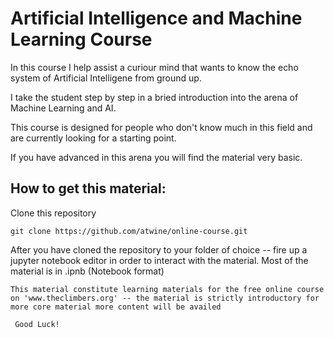 # Artificial Intelligence and Machine Learning Course

In this course I help assist a curiour mind that wants to know the echo system of Artificial Intelligene from ground up.

I take the student step by step in a bried introduction into the arena of Machine Learning and AI.

This course is designed for people who don't know much in this field and are currently looking for a starting point.

If you have advanced in this  arena you will find the material very basic.

## How to get this material:

Clone this repository

```
git clone https://github.com/atwine/online-course.git

```
After you have cloned the repository to your folder of choice -- fire up a jupyter notebook editor in order to interact with the material.
Most of the material is in .ipnb (Notebook format)

`This material constitute learning materials for the free online course on 'www.theclimbers.org' -- the material is strictly introductory for more core material more content will be availed`

` Good Luck!`
